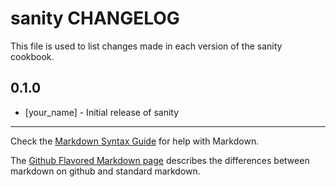 sanity CHANGELOG
================

This file is used to list changes made in each version of the sanity cookbook.

0.1.0
-----
- [your_name] - Initial release of sanity

- - -
Check the [Markdown Syntax Guide](http://daringfireball.net/projects/markdown/syntax) for help with Markdown.

The [Github Flavored Markdown page](http://github.github.com/github-flavored-markdown/) describes the differences between markdown on github and standard markdown.
